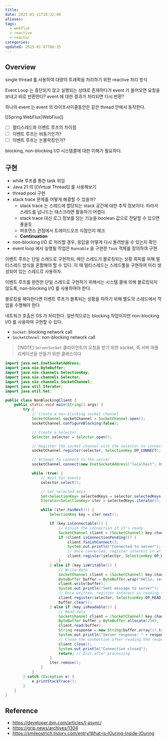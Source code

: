 ```yaml
---
title: 
date: 2023-01-11T18:32:00
aliases: 
tags:
  - webflux
  - reactive
  - reactor
categories: 
updated: 2025-01-07T00:35
---
```

## Overview

single thread 를 사용하여 대량의 트래픽을 처리하기 위한 reactive 처리 방식

Event Loop 는 중단되지 않고 실행되는 상태로 존재하다가 event 가 들어오면 요청을 보내고 바로 반환한다? event 에 대한 결과가 처리되면 다시 반환?

하나의 event 는 event 의 라이프사이클동안은 같은 thread 안에서 동작한다.

[[Spring WebFlux|WebFlux]]

- [ ] 멀티스레드와 이벤트 루프의 차이점
- [ ] 이벤트 루프는 비동기인가?
- [ ] 이벤트 루프는 논블락킹인가?

blocking, non-blocking I/O 시스템콜에 대한 이해가 필요하다.

## 구현

- while 루프를 통한 task 위임
- Java 21 의 [[Virtual Thread]] 를 사용해보기
- thread pool 구현
- stack trace 문제를 어떻게 해결할 수 있을까?
    - stack trace 는 스레드에 할당되는 stack 공간에 대한 추적 정보이다. 따라서 스레드를 넘나드는 태스크라면 활용하기 어렵다.
    - stack trace 대신 로그 정보를 담는 기능을 boolean 값으로 전달할 수 있으면 좋을듯
    - 퍼포먼스 관점에서 트레이드오프 지점인지 체크
    - **Continuation**
- non-blocking I/O 로 처리할 경우, 응답을 어떻게 다시 돌려받을 수 있는지 확인
- event loop 에서 실행될 작업은 `Runnable` 을 구현한 `Task` 객체를 정의하여 구현

이벤트 루프는 단일 스레드로 구현하되, 메인 스레드가 블로킹되는 상황 회피를 위해 멀티스레드 방식을 혼합해야 할 수 있다. 이 때 멀티스레드는 스레드풀을 구현하여 미리 생성되어 있는 스레드르 사용하자.

이벤트 루프를 완전한 단일 스레드로 구현하기 위해서는 시스템 콜에 의해 블로킹되지 않도록, non-blocking I/O 를 사용하여야 한다.

블로킹을 해야한다면 이벤트 루프가 블록되는 상황을 피하기 위해 별도의 스레드에서 작업을 수행해야 한다

네트워크 호출은 OS 가 처리한다. 일반적으로는 blocking 작업이지만 non-blocking I/O 를 사용하여 구현할 수 있다.

- `Socket`: blocking network call
- `SocketChnnel`: non-blocking network call

> [!NOTE] `ServerSocket`
> 클라이언트의 요청을 받기 위한 socket, 즉 서버 애플리케이션을 만들기 위한 클래스이다

```java
import java.net.InetSocketAddress;
import java.nio.ByteBuffer;
import java.nio.channels.SelectionKey;
import java.nio.channels.Selector;
import java.nio.channels.SocketChannel;
import java.util.Iterator;
import java.util.Set;

public class NonBlockingClient {
    public static void main(String[] args) {
        try {
            // Create a non-blocking socket channel
            SocketChannel socketChannel = SocketChannel.open();
            socketChannel.configureBlocking(false);

            // Create a selector
            Selector selector = Selector.open();

            // Register the socket channel with the selector to connect
            socketChannel.register(selector, SelectionKey.OP_CONNECT);

            // Attempt to connect to the server
            socketChannel.connect(new InetSocketAddress("localhost", 8080));

            while (true) {
                // Wait for events
                selector.select();

                // Get selected keys
                Set<SelectionKey> selectedKeys = selector.selectedKeys();
                Iterator<SelectionKey> iter = selectedKeys.iterator();

                while (iter.hasNext()) {
                    SelectionKey key = iter.next();

                    if (key.isConnectable()) {
                        // Finish the connection if it's ready
                        SocketChannel client = (SocketChannel) key.channel();
                        if (client.isConnectionPending()) {
                            client.finishConnect();
                            System.out.println("Connected to server");
                            // Once connected, register interest in writing data
                            client.register(selector, SelectionKey.OP_WRITE);
                        }
                    } else if (key.isWritable()) {
                        // Write data
                        SocketChannel client = (SocketChannel) key.channel();
                        ByteBuffer buffer = ByteBuffer.wrap("Hello, server!".getBytes());
                        client.write(buffer);
                        System.out.println("Sent message to server");
                        // Once written, register interest in reading the response
                        client.register(selector, SelectionKey.OP_READ);
                        buffer.clear();
                    } else if (key.isReadable()) {
                        // Read data
                        SocketChannel client = (SocketChannel) key.channel();
                        ByteBuffer buffer = ByteBuffer.allocate(256);
                        client.read(buffer);
                        String response = new String(buffer.array()).trim();
                        System.out.println("Server response: " + response);
                        // Close the connection after reading the response
                        client.close();
                        System.out.println("Connection closed");
                        return; // Exit after processing
                    }
                    iter.remove();
                }
            }
        } catch (Exception e) {
            e.printStackTrace();
        }
    }
}
```

## Reference

- https://developer.ibm.com/articles/l-async/
- https://grip.news/archives/1304
- https://smileostrich.tistory.com/entry/What-is-IOuring-Inside-IOuring
